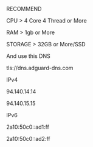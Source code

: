RECOMMEND

CPU > 4 Core 4 Thread or More

RAM > 1gb or More

STORAGE > 32GB or More/SSD

And use this DNS 

tls://dns.adguard-dns.com

IPv4

94.140.14.14

94.140.15.15

IPv6

2a10:50c0::ad1:ff

2a10:50c0::ad2:ff
